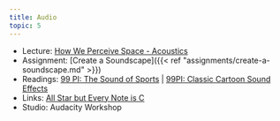 ```yaml
---
title: Audio
topic: 5
---
```

- Lecture: [How We Perceive Space - Acoustics](https://impr.hdyar.com/notes/perceivingSpaceAcoustics.html)
- Assignment: [Create a Soundscape]({{< ref "assignments/create-a-soundscape.md" >}})
- Readings: [99 PI: The Sound of Sports](https://99percentinvisible.org/episode/the-sound-of-sports/) | [99PI: Classic Cartoon Sound Effects](https://99percentinvisible.org/episode/classic-cartoon-sound-effects/)
- Links: [All Star but Every Note is C](https://soundcloud.com/vagidictoris/all-star-by-smash-mouth-but-all-notes-are-in-c)
- Studio: Audacity Workshop
